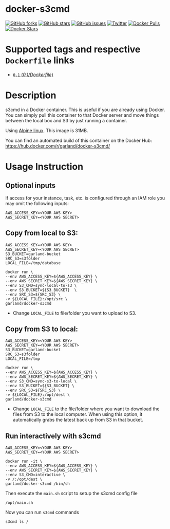 docker-s3cmd
============
[![GitHub forks](https://img.shields.io/github/forks/sekka1/docker-s3cmd.svg)](https://github.com/sekka1/docker-s3cmd/network)
[![GitHub stars](https://img.shields.io/github/stars/sekka1/docker-s3cmd.svg)](https://github.com/sekka1/docker-s3cmd/stargazers)
[![GitHub issues](https://img.shields.io/github/issues/sekka1/docker-s3cmd.svg)](https://github.com/sekka1/docker-s3cmd/issues)
[![Twitter](https://img.shields.io/twitter/url/https/github.com/sekka1/docker-s3cmd.svg?style=social)](https://twitter.com/intent/tweet?text=S3cmd%20in%20a%20%40Docker%20container:&url=https://github.com/sekka1/docker-s3cmd)
[![Docker Pulls](https://img.shields.io/docker/pulls/garland/docker-s3cmd.svg)](https://hub.docker.com/r/garland/docker-s3cmd/)
[![Docker Stars](https://img.shields.io/docker/stars/garland/docker-s3cmd.svg)](https://hub.docker.com/r/garland/docker-s3cmd/)


# Supported tags and respective `Dockerfile` links

- [`0.1` (*0.1/Dockerfile*)](https://github.com/sekka1/docker-s3cmd/blob/master/0.1/Dockerfile)


# Description

s3cmd in a Docker container.  This is useful if you are already using Docker.
You can simply pull this container to that Docker server and move things between the local box and S3 by just running
a container.

Using [Alpine linux](https://hub.docker.com/_/alpine/).  This image is 31MB.

You can find an automated build of this container on the Docker Hub: https://hub.docker.com/r/garland/docker-s3cmd/

# Usage Instruction

## Optional inputs
If access for your instance, task, etc. is configured through an IAM role you may omit the following inputs:

    AWS_ACCESS_KEY=<YOUR AWS KEY>
    AWS_SECRET_KEY=<YOUR AWS SECRET>  

## Copy from local to S3:

    AWS_ACCESS_KEY=<YOUR AWS KEY>
    AWS_SECRET_KEY=<YOUR AWS SECRET>
    S3_BUCKET=garland-bucket
    SRC_S3=s3folder
    LOCAL_FILE=/tmp/database

    docker run \
    --env AWS_ACCESS_KEY=${AWS_ACCESS_KEY} \
    --env AWS_SECRET_KEY=${AWS_SECRET_KEY} \
    --env S3_CMD=sync-local-to-s3 \
    --env S3_BUCKET=${S3_BUCKET}  \
    --env SRC_S3=${SRC_S3} \
    -v ${LOCAL_FILE}:/opt/src \
    garland/docker-s3cmd

* Change `LOCAL_FILE` to file/folder you want to upload to S3.

## Copy from S3 to local:

    AWS_ACCESS_KEY=<YOUR AWS KEY>
    AWS_SECRET_KEY=<YOUR AWS SECRET>
    S3_BUCKET=garland-bucket
    SRC_S3=s3folder
    LOCAL_FILE=/tmp

    docker run \
    --env AWS_ACCESS_KEY=${AWS_ACCESS_KEY} \
    --env AWS_SECRET_KEY=${AWS_SECRET_KEY} \
    --env S3_CMD=sync-s3-to-local \
    --env S3_BUCKET=${S3_BUCKET} \
    --env SRC_S3=${SRC_S3} \
    -v ${LOCAL_FILE}:/opt/dest \
    garland/docker-s3cmd

* Change `LOCAL_FILE` to the file/folder where you want to download the files from S3 to the local computer. When using this option, it automatically grabs the latest back up from S3 in that bucket.

## Run interactively with s3cmd

    AWS_ACCESS_KEY=<YOUR AWS KEY>
    AWS_SECRET_KEY=<YOUR AWS SECRET>

    docker run -it \
    --env AWS_ACCESS_KEY=${AWS_ACCESS_KEY} \
    --env AWS_SECRET_KEY=${AWS_SECRET_KEY} \
    --env S3_CMD=interactive \
    -v /:/opt/dest \
    garland/docker-s3cmd /bin/sh

Then execute the `main.sh` script to setup the s3cmd config file

    /opt/main.sh

Now you can run `s3cmd` commands

    s3cmd ls /

